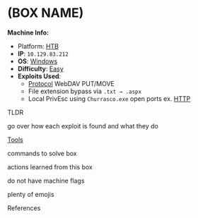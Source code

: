 #  (BOX NAME)

**Machine Info:**
- Platform: [HTB](HTB)
- **IP**: `10.129.83.212`
- **OS**: [Windows](Windows)
- **Difficulty**: [Easy](Easy)
- **Exploits Used**:
  - [Protocol](Protocol) WebDAV PUT/MOVE
  - File extension bypass via `.txt → .aspx`
  - Local PrivEsc using `Churrasco.exe`
open ports ex.
[HTTP](HTTP)

TLDR

go over how each exploit is found and what they do

[Tools](Tools)

commands to solve box

actions learned from this box


do not have machine flags


plenty of emojis


References